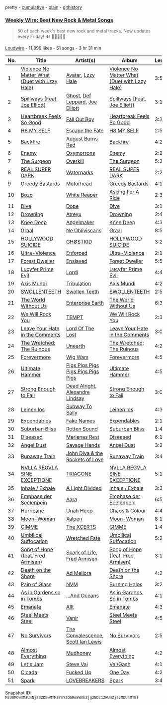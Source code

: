 pretty - [cumulative](/playlists/cumulative/53x58hBq1M9qCzZxyRUmp4.md) - [plain](/playlists/plain/53x58hBq1M9qCzZxyRUmp4) - [githistory](https://github.githistory.xyz/mackorone/spotify-playlist-archive/blob/main/playlists/plain/53x58hBq1M9qCzZxyRUmp4)

### [Weekly Wire: Best New Rock & Metal Songs](https://open.spotify.com/playlist/53x58hBq1M9qCzZxyRUmp4)

> 50 of each week's best new rock and metal tracks\. New updates every Friday!  🔊 🤘🏿🤘🤘🏽

[Loudwire](https://open.spotify.com/user/wqopimzeqvaed8dqu6o2tixrj) - 11,899 likes - 51 songs - 3 hr 31 min

| No. | Title | Artist(s) | Album | Length |
|---|---|---|---|---|
| 1 | [Violence No Matter What \(Duet with Lzzy Hale\)](https://open.spotify.com/track/1soD4IaI1iibVmQXwbyY7R) | [Avatar](https://open.spotify.com/artist/4jpaXieuls7LVzG1uma5Rs), [Lzzy Hale](https://open.spotify.com/artist/3Nbau9SoiH72jmJdUTqjOY) | [Violence No Matter What \(Duet with Lzzy Hale\)](https://open.spotify.com/album/3fqekMyypWqmySaVMdToi6) | 3:54 |
| 2 | [Spillways \[Feat\. Joe Elliott\]](https://open.spotify.com/track/720C8mWrqRdh1zYBGqLj9p) | [Ghost](https://open.spotify.com/artist/1Qp56T7n950O3EGMsSl81D), [Def Leppard](https://open.spotify.com/artist/6H1RjVyNruCmrBEWRbD0VZ), [Joe Elliott](https://open.spotify.com/artist/5Nbg0g30EwMpYD6jQ2xcfX) | [Spillways \[Feat\. Joe Elliott\]](https://open.spotify.com/album/1aMqVnl2zFenUsGrlYMc91) | 3:19 |
| 3 | [Heartbreak Feels So Good](https://open.spotify.com/track/0Rw35DKIumkbbMC7XPOn5r) | [Fall Out Boy](https://open.spotify.com/artist/4UXqAaa6dQYAk18Lv7PEgX) | [Heartbreak Feels So Good](https://open.spotify.com/album/5GwtecGz0FCy9onGWtrVRS) | 3:37 |
| 4 | [H8 MY SELF](https://open.spotify.com/track/3o3i8J3phhvFXOaH4wwjbT) | [Escape the Fate](https://open.spotify.com/artist/5ojhEavq6altxW8fWIlLum) | [H8 MY SELF](https://open.spotify.com/album/5m02Ruds7RdGQ4QMWtyxmx) | 2:58 |
| 5 | [Backfire](https://open.spotify.com/track/6qA3JeQaSLng3XmIFr7IC0) | [August Burns Red](https://open.spotify.com/artist/5p9CTsn5ueGU4oScNX1axu) | [Backfire](https://open.spotify.com/album/4DBR3CJvtw972fOYg93ndQ) | 4:22 |
| 6 | [Enemy](https://open.spotify.com/track/6uw93PQ8gHcceraxPfCFUp) | [Oxymorrons](https://open.spotify.com/artist/3GDw9k8FzlOUxPzDUaUhlZ) | [Enemy](https://open.spotify.com/album/5kiallXslLnp6hxZRFhDkp) | 2:24 |
| 7 | [The Surgeon](https://open.spotify.com/track/0ERKfqutINLHO7bxjDNVAK) | [Overkill](https://open.spotify.com/artist/0NmYchKQ8JIR9QHYJA0FRe) | [The Surgeon](https://open.spotify.com/album/1DbPIWAYWX3WvyzBOMHn8V) | 5:33 |
| 8 | [REAL SUPER DARK](https://open.spotify.com/track/7uuHc1gwZCKG9CGJopnSF3) | [Waterparks](https://open.spotify.com/artist/3QaxveoTiMetZCMp1sftiu) | [REAL SUPER DARK](https://open.spotify.com/album/1TyNSqm2av7ed9Z6BgHhFT) | 2:29 |
| 9 | [Greedy Bastards](https://open.spotify.com/track/4tB3o3rTYsBTd3283dKNYg) | [Motörhead](https://open.spotify.com/artist/1DFr97A9HnbV3SKTJFu62M) | [Greedy Bastards](https://open.spotify.com/album/320YsD7ccYfPwARI17GgMw) | 4:12 |
| 10 | [Bozo](https://open.spotify.com/track/7pllzZF7apoqG7htbXAQsd) | [White Reaper](https://open.spotify.com/artist/75klPfIVnyYcyEGaicRUSF) | [Asking For A Ride](https://open.spotify.com/album/4EkYXTP0vpp1dmPadvfAlK) | 2:35 |
| 11 | [Dive](https://open.spotify.com/track/7nDRzarOR0L4Fs8A76Okz4) | [Dope](https://open.spotify.com/artist/7fWgqc4HJi3pcHhK8hKg2p) | [Dive](https://open.spotify.com/album/0ld5U0aAKWiNUiUYqSJi13) | 3:19 |
| 12 | [Drowning](https://open.spotify.com/track/4l0UQ0zDIPYaaa5FF2Kvwt) | [Atreyu](https://open.spotify.com/artist/3LkSiHbjqOHCKCqBfEZOTv) | [Drowning](https://open.spotify.com/album/6d5waVDcEQEcM6BKbkBiNx) | 2:45 |
| 13 | [Knee Deep](https://open.spotify.com/track/08WzAPtFjBJ3P6Eco1JjuO) | [Angelmaker](https://open.spotify.com/artist/1AdrYGYDz4oa9dvW2jfFrG) | [Knee Deep](https://open.spotify.com/album/7z4YvX66QkqRJXTqhSt9EM) | 4:38 |
| 14 | [Graal](https://open.spotify.com/track/2rOtjsLk0BUdDds2EQ1ZGk) | [Ne Obliviscaris](https://open.spotify.com/artist/5kbidtcpyRRMdAQUnI1BG4) | [Graal](https://open.spotify.com/album/2PkWhYguCc0wQZJnwicGD2) | 8:52 |
| 15 | [HOLLYWOOD SUICIDE](https://open.spotify.com/track/7KTASNo2xzEoQpOUC7Q4CK) | [GHØSTKID](https://open.spotify.com/artist/2ooWmQC4NQUQZ3z00mZQyK) | [HOLLYWOOD SUICIDE](https://open.spotify.com/album/4VvhWfmR7STtNJUJLkXnGT) | 3:21 |
| 16 | [Ultra\-Violence](https://open.spotify.com/track/6x2FkO3YW7zwBmgtWH6lxJ) | [Enforced](https://open.spotify.com/artist/7vZV2UPiXQMVesiAxQmvBp) | [Ultra\-Violence](https://open.spotify.com/album/4hOu1sSu360iLvwL3lF5hM) | 2:10 |
| 17 | [Forest Dweller](https://open.spotify.com/track/63tXvFuVWXKxyKvpVfXXYM) | [Enslaved](https://open.spotify.com/artist/2HmtB6wVRRi3z0JwZHtkiD) | [Forest Dweller](https://open.spotify.com/album/5bM49AydEkBA0zxREsR49h) | 5:55 |
| 18 | [Lucyfer Prime Evil](https://open.spotify.com/track/1p20hopUfqgTwSYGOqeGM6) | [Lordi](https://open.spotify.com/artist/14SgKNlOCKAI0PfRD1HnWh) | [Lucyfer Prime Evil](https://open.spotify.com/album/6VCJGU6wccSru7tice6eQd) | 4:48 |
| 19 | [Axis Mundi](https://open.spotify.com/track/2AG2lTeueOVfV2vkMyg5j2) | [Tribulation](https://open.spotify.com/artist/7xTo7ipdBZezIoyAkmcRge) | [Axis Mundi](https://open.spotify.com/album/7yfSOlctpXVOlkG0pMXjxe) | 4:24 |
| 20 | [SWOLLENTEETH](https://open.spotify.com/track/2dehX9M8cr21ggWNwkJgD7) | [Swollen Teeth](https://open.spotify.com/artist/2Q4WmCXIG2ogJ0ZYC3K4LQ) | [SWOLLENTEETH](https://open.spotify.com/album/53lOgAt8FCTfTYkOZzFnz7) | 2:59 |
| 21 | [The World Without Us](https://open.spotify.com/track/6yOmF7bdf6AiNg2JQg9wvO) | [Enterprise Earth](https://open.spotify.com/artist/1l3cAmALCtGbjWGVtRwhoh) | [The World Without Us](https://open.spotify.com/album/460v1TmTbmq7E4zy12pYdE) | 6:38 |
| 22 | [We Will Rock You](https://open.spotify.com/track/0dXqdq1aF0SgZamXvUAp57) | [TEMPT](https://open.spotify.com/artist/54QtmkdXUQlaV9CsvT8TNk) | [We Will Rock You](https://open.spotify.com/album/5jPBB8d3UAb8TFwqgVgeGW) | 2:36 |
| 23 | [Leave Your Hate in the Comments](https://open.spotify.com/track/4UxfdBY5Cmx2IVxBfePdEW) | [Lord Of The Lost](https://open.spotify.com/artist/28eLrVsohdXynlnIzQ2VvI) | [Leave Your Hate in the Comments](https://open.spotify.com/album/33sDkLEbRowsCCVFOWK2Yr) | 3:08 |
| 24 | [The Wretched; The Ruinous](https://open.spotify.com/track/2r7hqnJ4jVQRrT5A5oBF9B) | [Unearth](https://open.spotify.com/artist/44wJRGNtWywCUJZug8FJg3) | [The Wretched; The Ruinous](https://open.spotify.com/album/5I9RcuaXY3BwAYYNYhVlTL) | 4:20 |
| 25 | [Forevermore](https://open.spotify.com/track/5gVEDtOzSnWPWfgeORqjns) | [Wig Wam](https://open.spotify.com/artist/5EzPaejJ1QA4wkTLV37e60) | [Forevermore](https://open.spotify.com/album/4BhDeHHlQL5XMpMfOspWpj) | 4:55 |
| 26 | [Ultimate Hammer](https://open.spotify.com/track/07urkGFMuWkSo3DnMDUuLy) | [Pigs Pigs Pigs Pigs Pigs Pigs Pigs](https://open.spotify.com/artist/1F7QDWyZTLGzkyGLgFjEhU) | [Ultimate Hammer](https://open.spotify.com/album/2J1lHgLFDIDS3JJdBQbKfp) | 4:50 |
| 27 | [Strong Enough to Fail](https://open.spotify.com/track/0gK78BcW3WzgeNrbqgf1Q2) | [Dead Alright](https://open.spotify.com/artist/16G30WibQvjBjpqgVwt4YN), [Alexandre Lindsay](https://open.spotify.com/artist/5fwIKcuUyhjudxJhq5Al09) | [Strong Enough to Fail](https://open.spotify.com/album/7qFF2kb20DEJGpbZKWPjVo) | 3:06 |
| 28 | [Leinen los](https://open.spotify.com/track/3Jqiyw0Qb5H0SbLYHmwYek) | [Subway To Sally](https://open.spotify.com/artist/544X9aDcwFDSon8HevRcqg) | [Leinen los](https://open.spotify.com/album/7kEtSxY8EVDHgYAn7u6u4H) | 4:37 |
| 29 | [Expendables](https://open.spotify.com/track/6P1uUvOD9m6uoyblKlRK28) | [Fake Names](https://open.spotify.com/artist/4NfSqwWc96WkRxN1LeFXGx) | [Expendables](https://open.spotify.com/album/2k0kblfQyMpcgwYoaPNpOw) | 2:18 |
| 30 | [Suburban Bliss](https://open.spotify.com/track/6vPfFi05SuC9zMntccwCuG) | [Rotten Sound](https://open.spotify.com/artist/4aglyvdJ7ApTfDC6aQ2LFf) | [Suburban Bliss](https://open.spotify.com/album/6U7Ebu19aIvpFOssNxXw6A) | 1:41 |
| 31 | [Diseased](https://open.spotify.com/track/67mRmDrsbwR2WRSYs2ia7z) | [Marianas Rest](https://open.spotify.com/artist/0k4zMzhcTcF2wQcbOMVZxD) | [Diseased](https://open.spotify.com/album/1GbQFgUdB9jXZ3Bx6BMSFI) | 6:10 |
| 32 | [Angel Dust](https://open.spotify.com/track/4bDZt8PBRFOhBEcBS1Rdfs) | [Savage Hands](https://open.spotify.com/artist/3z1C31NkSQPWEFGkXCp3zx) | [Angel Dust](https://open.spotify.com/album/1PFAJuhUUb52aSlAMhRPPf) | 3:27 |
| 33 | [Runaway Train](https://open.spotify.com/track/2JGkROnQP47dqwK2dWWXUm) | [John Diva & the Rockets of Love](https://open.spotify.com/artist/5RNU8RlrgW4Kl2OH5Pckq4) | [Runaway Train](https://open.spotify.com/album/2CLLtAyNlYOrrx7fTvgJ2K) | 3:46 |
| 34 | [NVLLA REGVLA SINE EXCEPTIONE](https://open.spotify.com/track/497I72fVzjP2b9sFXcbGDO) | [TRIAGONE](https://open.spotify.com/artist/5STrUja1CRVS3wNpZGcCq8) | [NVLLA REGVLA SINE EXCEPTIONE](https://open.spotify.com/album/6IYU4gHGY3iyJ1dRTck6Qn) | 5:11 |
| 35 | [Inhale / Exhale](https://open.spotify.com/track/6Do7aaa3yB71vuqV95TsOu) | [A Light Divided](https://open.spotify.com/artist/5xnKKbSzhpsKoPiAjD2yvV) | [Inhale / Exhale](https://open.spotify.com/album/5Xxa7ZhqoEZAdkxngZ6grG) | 3:38 |
| 36 | [Emphase der Seelenpein](https://open.spotify.com/track/1QZkI3uje1XvVyDKqsuJxU) | [Aara](https://open.spotify.com/artist/3UpDjZ41s0rOQsDKSECKmt) | [Emphase der Seelenpein](https://open.spotify.com/album/6aSxIbblqUHH0k1wREG6HI) | 6:57 |
| 37 | [Hurricane](https://open.spotify.com/track/5Hz2kqqsRiwiTxk7DZMyx6) | [Uriah Heep](https://open.spotify.com/artist/45O9BwPMyywM755SYUK0sP) | [Chaos & Colour](https://open.spotify.com/album/3jndvktqpOhQ7fQmcdOMsd) | 4:49 |
| 38 | [Moon\-Woman](https://open.spotify.com/track/1Z6SpA0GDfo6f6x6ucLUO6) | [Xalpen](https://open.spotify.com/artist/0Ht9ZM7WH7a7XO7uGQaxOb) | [Moon\-Woman](https://open.spotify.com/album/2HlfvvHtc9GvtbvHXa5tVW) | 8:17 |
| 39 | [GIMME](https://open.spotify.com/track/1d9pnTuvvi0AVgcO8DkP1S) | [The XCERTS](https://open.spotify.com/artist/7sKlSlGo7d1D3dhFYKO0Y5) | [GIMME](https://open.spotify.com/album/65bHWObuGFN9SQqitY9dMi) | 1:40 |
| 40 | [Umbilical Suffocation](https://open.spotify.com/track/7pnBiqDZ4oFHdTwdazVPO3) | [Wretched Fate](https://open.spotify.com/artist/5RXIMsPlvRJaQIMMivH8m7) | [Umbilical Suffocation](https://open.spotify.com/album/6wM9XKiuc7rsuE5CmwYHgz) | 5:25 |
| 41 | [Song of Hope \(feat\. Fred Armisen\)](https://open.spotify.com/track/30vcLrJ0pScd4O07pWprrh) | [Spark of Life](https://open.spotify.com/artist/65Rkh0uXIGAgGw1mxJOFNr), [Fred Armisen](https://open.spotify.com/artist/0kiisaxpTLv4c9MdeKgNL6) | [Song of Hope \(feat\. Fred Armisen\)](https://open.spotify.com/album/6ntuzw4W6i50pPbGwyCOch) | 3:17 |
| 42 | [Death on the Shore](https://open.spotify.com/track/1y64DJWppbCwJ5YldVC7Kd) | [Ad Meliora](https://open.spotify.com/artist/5SNxvp8nhhNIqwgGoZvvWf) | [Death on the Shore](https://open.spotify.com/album/6Lvj6dUYluWHR7ElfXo6lJ) | 4:23 |
| 43 | [Pain of Glass](https://open.spotify.com/track/5jJsqz7aMxtft8490mW6oC) | [NVM](https://open.spotify.com/artist/3DkHOBTtRZIj7m2aF42rtC) | [Burning Halos](https://open.spotify.com/album/3cIrdBgxHkf6o65enOmvTO) | 3:28 |
| 44 | [As in Gardens so in Tombs](https://open.spotify.com/track/0kfstDZX5PVMWN8wko5IZd) | [...And Oceans](https://open.spotify.com/artist/0rWmH68lIyVOGYhhvayFzu) | [As in Gardens, So in Tombs](https://open.spotify.com/album/1ttPrKVbo3RdmHIF6FWtOn) | 4:16 |
| 45 | [Emanate](https://open.spotify.com/track/4chPZQ5M3NVR6H31DNWzwe) | [Allt](https://open.spotify.com/artist/6YRr0btzGqfQ5K7r23qjEM) | [Emanate](https://open.spotify.com/album/3pXLPmHBdzgKQVCYgTY3KO) | 4:39 |
| 46 | [Steel Meets Steel](https://open.spotify.com/track/0q18B5hnVBCuQey1NtNRFC) | [Vanir](https://open.spotify.com/artist/6DCYYeX3Iqic6GnQTXM3n4) | [Steel Meets Steel](https://open.spotify.com/album/2raCy3NyIzxPoE2Je22EwK) | 4:58 |
| 47 | [No Survivors](https://open.spotify.com/track/4zZ86qkXU5WaT2WPSVCStV) | [The Convalescence](https://open.spotify.com/artist/4FRLqM3UXOO3cpysq4RfsH), [Scott Ian Lewis](https://open.spotify.com/artist/0zut4vkloQSGD57K92uvWm) | [No Survivors](https://open.spotify.com/album/5A92U22aUcpUmcrWDPhXyb) | 2:55 |
| 48 | [Almost Everything](https://open.spotify.com/track/4KU3ECcOn7di9BUHgajmIO) | [Mudhoney](https://open.spotify.com/artist/7LuYiSXiWs86rwWJjEEgB9) | [Almost Everything](https://open.spotify.com/album/3FuvV4huGUCxaKeec7z5Qk) | 4:24 |
| 49 | [Let's Jam](https://open.spotify.com/track/7y0xNkes5vdQXLCzmcTlGm) | [Steve Vai](https://open.spotify.com/artist/32Jb1X3wSmmoHj2epZReZA) | [Vai/Gash](https://open.spotify.com/album/4Hv4iR1M5Bh1KlZ3J6fJOe) | 4:19 |
| 50 | [Cicada](https://open.spotify.com/track/1G2JfPGXBbVgVnBtk0ToxD) | [Fucked Up](https://open.spotify.com/artist/05C3EDw4Rf0qMhrdjFKncL) | [One Day](https://open.spotify.com/album/3hMj3XLQTq6irh3C0U1HdD) | 4:29 |
| 51 | [Spark](https://open.spotify.com/track/0W0xJtiCAVPykR9kLKbMMp) | [LOVEBREAKERS](https://open.spotify.com/artist/3s1PZzFn1OQ0U0PdwtTaNA) | [Spark](https://open.spotify.com/album/3RqU5tUQF6DXqpRnJhEtZt) | 3:43 |

Snapshot ID: `MzU0MCw3M2U4NjE3ZDEwMTM3YmY2OGRmYWVhZjg2NDc1ZWU4ZjEzMDU4MTBl`
